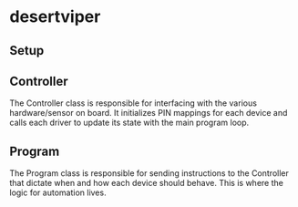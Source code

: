 # desertviper

## Setup


## Controller
The Controller class is responsible for interfacing with the various hardware/sensor on board.  It initializes PIN mappings for each device and calls each driver to update its state with the main program loop.

## Program
The Program class is responsible for sending instructions to the Controller that dictate when and how each device should behave.  This is where the logic for automation lives.

